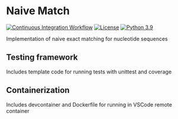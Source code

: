 # Naive Match

[![Continuous Integration Workflow](https://github.com/bashgame/naive-match/actions/workflows/ci.yml/badge.svg)](https://github.com/bashgame/naive-match/actions/workflows/ci.yml)
[![License](https://img.shields.io/badge/License-Apache%202.0-blue.svg)](https://opensource.org/licenses/Apache-2.0)
[![Python 3.9](https://img.shields.io/badge/Python-3.9-green.svg)](https://shields.io/)

Implementation of naive exact matching for nucleotide sequences

## Testing framework

Includes template code for running tests with unittest and coverage

## Containerization

Includes devcontainer and Dockerfile for running in VSCode remote container
